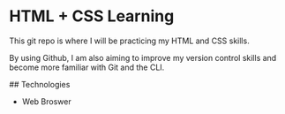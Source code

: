 # HTML + CSS Learning
This git repo is where I will be practicing my HTML and CSS skills. 

By using Github, I am also aiming to improve my version control skills and become more familiar with Git and the CLI.

## Technologies
- Web Broswer